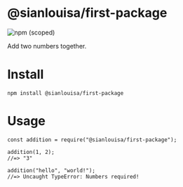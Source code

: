 # @sianlouisa/first-package

![npm (scoped)](https://img.shields.io/npm/v/@sianlouisa/first-package)

Add two numbers together.

# Install

```
npm install @sianlouisa/first-package
```

# Usage

```
const addition = require("@sianlouisa/first-package");

addition(1, 2);
//=> "3"

addition("hello", "world!");
//=> Uncaught TypeError: Numbers required!
```
